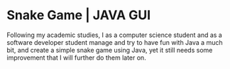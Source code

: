 # Snake Game | JAVA GUI
Following my academic studies, I as a computer science student and as a software developer student manage and try to have fun with Java a much bit, and create a simple snake game using Java, yet it still needs some improvement that I will further do them later on.

